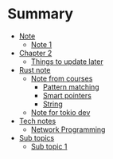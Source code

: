 # Summary

- [Note](./note.md)
  - [Note 1](./note_1/1.md) 
- [Chapter 2](./chapter_2.md)
  - [Things to update later](./chap2/1.md)
- [Rust note]()
  - [Note from courses]()
    - [Pattern matching](./rust_note/courses/pattern_matching.md)
    - [Smart pointers](./rust_note/courses/smart_pointers.md)
    - [String](./rust_note/courses/string.md)
  - [Note for tokio dev](./rust_note/tokio.md)
- [Tech notes]()
  - [Network Programming](./tech/network_programming.md)
- [Sub topics]()
  - [Sub topic 1](./sub/topic_1.md)